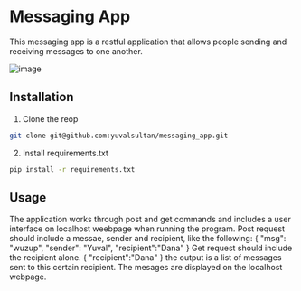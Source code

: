 # Messaging App 

This messaging app is a restful application that allows people sending and receiving messages to one another.

![image](https://user-images.githubusercontent.com/46243822/156650802-33238219-d3a4-4f51-b822-6efcc7001963.png)

## Installation

1. Clone the reop
```bash
git clone git@github.com:yuvalsultan/messaging_app.git
```
2. Install requirements.txt
```bash
pip install -r requirements.txt
```


## Usage

The application works through post and get commands and includes a user interface on localhost weebpage when running the program.
Post request should include a messae, sender and recipient, like the following:
{
    "msg": "wuzup",
    "sender": "Yuval",
    "recipient":"Dana"
}
Get request should include the recipient alone.
{
    "recipient":"Dana"
}
the output is a list of messages sent to this certain recipient. 
The mesages are displayed on the localhost webpage.

